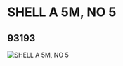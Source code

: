 # SHELL A 5M, NO 5
## 93193
![SHELL A 5M, NO 5](https://lc-www-live-s.legocdn.com/media/bricks/5/2/4632650.jpg)